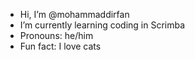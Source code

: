 - Hi, I’m @mohammaddirfan
- I’m currently learning coding in Scrimba
- Pronouns: he/him
- Fun fact: I love cats

<!---
mohammaddirfan/mohammaddirfan is a ✨ special ✨ repository because its `README.md` (this file) appears on your GitHub profile.
You can click the Preview link to take a look at your changes.
--->

